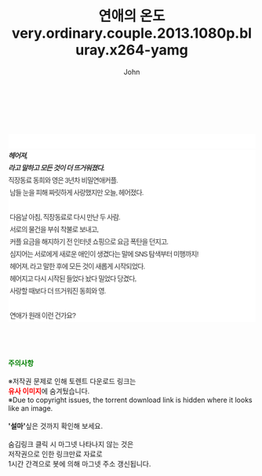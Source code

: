 ﻿---
layout: post
title:  "연애의 온도 very.ordinary.couple.2013.1080p.bluray.x264-yamg"
author: John
categories: [ 영화 ]
tags: [  ]
image:  
description: "연애의 온도 very.ordinary.couple.2013.1080p.bluray.x264-yamg torrent 정보 공유"
toc: true
toc_sticky: true
---

<br>
<div class="view-img">
<a class="view_image" href="https://torrentmobile59.com/bbs/view_image.php?fn=%2Fdata%2Ffile%2Fmovie%2F1040166538_Sjto06Ov_fc0452a74b458c4fc7a25044693931c7f22e9941.jpg" target="_blank"><img alt="" class="img-tag" content="https://torrentmobile59.com/data/file/movie/1040166538_Sjto06Ov_fc0452a74b458c4fc7a25044693931c7f22e9941.jpg" itemprop="image" src="https://torrentmobile59.com/data/file/movie/1040166538_Sjto06Ov_fc0452a74b458c4fc7a25044693931c7f22e9941.jpg"/></a></div><div class="view-content" itemprop="description">
<p><br/></p><div class="title_area" style="margin:0px 0px 9px;padding:0px;list-style:none;font-size:12px;font-family:'나눔고딕', NanumGothic, '돋움', Dotum, Helvetica, 'AppleSDGothicNeo-Medium', AppleGothic, sans-serif;height:30px;float:none;background-color:rgb(255,255,255);"><h4 class="h_story" style="margin:5px 10px 0px 0px;padding:0px;list-style:none;font-size:12px;font-family:'돋움', sans-serif;height:18px;width:49px;background:url(&quot;https://ssl.pstatic.net/static/movie/2020/10/h_tx_sp5.png&quot;) no-repeat 0px -17px;float:left;"><strong class="blind" style="margin:0px;padding:0px;list-style:none;font-size:0px;font-family:inherit;color:inherit;width:1px;height:1px;line-height:0;">줄거리</strong></h4></div><h5 class="h_tx_story" style="margin:-7px 0px 1px;padding:0px;list-style:none;font-size:14px;font-family:'나눔고딕', NanumGothic, Helvetica, sans-serif;color:rgb(51,51,51);background-image:url(&quot;https://ssl.pstatic.net/static/movie/2014/01/blank.gif&quot;);letter-spacing:-1px;line-height:25px;background-color:rgb(255,255,255);">헤어져,<br style="list-style:none;font-size:12px;font-family:'돋움', sans-serif;color:rgb(0,0,0);"/>라고 말하고 모든 것이 더 뜨거워졌다.</h5><p class="con_tx" style="margin-top:-1px;margin-bottom:-6px;list-style:none;font-size:14px;font-family:'나눔고딕', NanumGothic, '돋움', Dotum, Helvetica, 'AppleSDGothicNeo-Medium', AppleGothic, sans-serif;color:rgb(51,51,51);background-image:url(&quot;https://ssl.pstatic.net/static/movie/2014/01/blank.gif&quot;);letter-spacing:-1px;line-height:25px;background-color:rgb(255,255,255);">직장동료 동희와 영은 3년차 비밀연애커플.<br style="list-style:none;font-size:12px;font-family:'돋움', sans-serif;color:rgb(0,0,0);"/> 남들 눈을 피해 짜릿하게 사랑했지만 오늘, 헤어졌다.<br style="list-style:none;font-size:12px;font-family:'돋움', sans-serif;color:rgb(0,0,0);"/> <br style="list-style:none;font-size:12px;font-family:'돋움', sans-serif;color:rgb(0,0,0);"/> 다음날 아침, 직장동료로 다시 만난 두 사람.<br style="list-style:none;font-size:12px;font-family:'돋움', sans-serif;color:rgb(0,0,0);"/> 서로의 물건을 부숴 착불로 보내고,<br style="list-style:none;font-size:12px;font-family:'돋움', sans-serif;color:rgb(0,0,0);"/> 커플 요금을 해지하기 전 인터넷 쇼핑으로 요금 폭탄을 던지고.<br style="list-style:none;font-size:12px;font-family:'돋움', sans-serif;color:rgb(0,0,0);"/> 심지어는 서로에게 새로운 애인이 생겼다는 말에 SNS 탐색부터 미행까지!<br style="list-style:none;font-size:12px;font-family:'돋움', sans-serif;color:rgb(0,0,0);"/> 헤어져, 라고 말한 후에 모든 것이 새롭게 시작되었다.<br style="list-style:none;font-size:12px;font-family:'돋움', sans-serif;color:rgb(0,0,0);"/> 헤어지고 다시 시작된 들었다 놨다 밀었다 당겼다,<br style="list-style:none;font-size:12px;font-family:'돋움', sans-serif;color:rgb(0,0,0);"/> 사랑할 때보다 더 뜨거워진 동희와 영.<br style="list-style:none;font-size:12px;font-family:'돋움', sans-serif;color:rgb(0,0,0);"/> <br style="list-style:none;font-size:12px;font-family:'돋움', sans-serif;color:rgb(0,0,0);"/> 연애가 원래 이런 건가요?</p> </div>
    
<br><br><br>
<p data-ke-size="size16"><b><span style="color: green;">주의사항</span></b><br /><br />※저작권 문제로 인해 토렌트 다운로드 링크는<br /><b><span style="color: red;">유사 이미지</span></b>에 숨겨뒀습니다.<br />※Due to copyright issues, the torrent download link is hidden where it looks like an image.<br /><br /><b>'설마'</b>싶은 것까지 확인해 보세요.<br /><br />숨김링크 클릭 시 마그넷 나타나지 않는 것은<br />저작권으로 인한 링크만료 자료로<br />1시간 간격으로 봇에 의해 마그넷 주소 갱신됩니다.</p>
